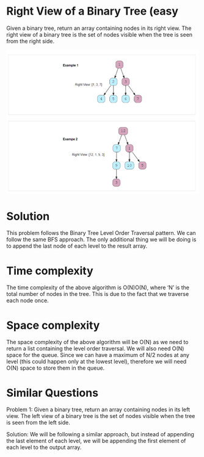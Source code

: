 # Right View of a Binary Tree (easy
Given a binary tree, return an array containing nodes in its right view. The right view of a binary tree is the set of nodes visible when the tree is seen from the right side.


![alt text][logo]

[logo]:https://github.com/kai-ion/Grokking-the-coding-Interview/blob/main/07.%20Pattern%20Tree%20Breadth%20First%20Search/9.%20Right%20View%20of%20a%20Binary%20Tree%20(easy)/Example.PNG "example"

# Solution
This problem follows the Binary Tree Level Order Traversal pattern. We can follow the same BFS approach. The only additional thing we will be doing is to append the last node of each level to the result array.

# Time complexity
The time complexity of the above algorithm is O(N)O(N), where ‘N’ is the total number of nodes in the tree. This is due to the fact that we traverse each node once.

# Space complexity
The space complexity of the above algorithm will be O(N) as we need to return a list containing the level order traversal. We will also need O(N) space for the queue. Since we can have a maximum of N/2 nodes at any level (this could happen only at the lowest level), therefore we will need O(N) space to store them in the queue.

# Similar Questions
Problem 1: Given a binary tree, return an array containing nodes in its left view. The left view of a binary tree is the set of nodes visible when the tree is seen from the left side.

Solution: We will be following a similar approach, but instead of appending the last element of each level, we will be appending the first element of each level to the output array.
